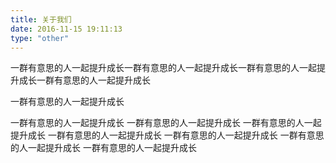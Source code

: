 ```yaml
---
title: 关于我们
date: 2016-11-15 19:11:13
type: "other"
---
```

一群有意思的人一起提升成长一群有意思的人一起提升成长一群有意思的人一起提升成长一群有意思的人一起提升成长





一群有意思的人一起提升成长

一群有意思的人一起提升成长
一群有意思的人一起提升成长
一群有意思的人一起提升成长
一群有意思的人一起提升成长
一群有意思的人一起提升成长
一群有意思的人一起提升成长
一群有意思的人一起提升成长